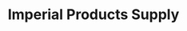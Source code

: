 ---
title: "Imperial Products Supply"
url: /liberty-hill/imperial-products-supply/
shop: Baustoffe
---